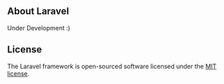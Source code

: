 ## About Laravel

Under Development :)

## License

The Laravel framework is open-sourced software licensed under the [MIT license](https://opensource.org/licenses/MIT).
